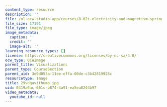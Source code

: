 ```yaml
---
content_type: resource
description: ''
file: /ol-ocw-studio-app/courses/8-02t-electricity-and-magnetism-spring-2005/0419a9ac661cb8744a91ea5ea8244b97_29vdgavithumb.jpg
file_size: 17191
file_type: image/jpeg
image_metadata:
  caption: ''
  credit: ''
  image-alt: ''
learning_resource_types: []
license: https://creativecommons.org/licenses/by-nc-sa/4.0/
ocw_type: OCWImage
parent_title: Visualizations
parent_type: CourseSection
parent_uid: 3e9d053a-11ee-effa-00de-c3b42819928c
resourcetype: Image
title: 29vdgavithumb.jpg
uid: 0419a9ac-661c-b874-4a91-ea5ea8244b97
video_metadata:
  youtube_id: null
---
```

